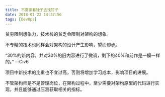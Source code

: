 ```yaml
---
title: 不要拿着锤子去找钉子
date: 2018-01-22 14:37:56
tags: [DevOps]
---
```


贫穷限制想象力，技术栈的贫乏会限制对架构的想象。

不专精的技术也同样会对架构的设计产生影响，望而却步。

“30%的新内容，并对30%的旧内容进行了微调，剩下的40%和前作是一模一样的。” --Civ6

项目中新技术的比重也不宜过高，否则将增加学习成本，影响项目的进展。

不管架构师是不是管理岗位，在架构过程中，至少需要对架构原型的代码进行实现，并且能够通过压测获取相关的指标。

